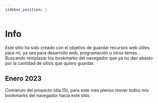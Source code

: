 ```yaml
---
sidebar_position: 1
---
```


# Info

Este sitio ha sido creado con el objetivo de guardar recursos web útiles para
mí, ya sea para desarrollo web, programación u otros temas... Buscando remplazar
los bookmarks del navegador que ya no dan abasto por la cantidad de sitios que
quiero guardar.

## Enero 2023

Comienzo del proyecto (día 15), para este mes pienso mover todos mis bookmarks
del navegador hacia este sitio.
